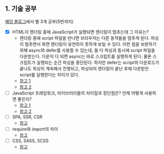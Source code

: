 ## 1. 기술 공부
[해당 블로그](https://realmojo.tistory.com/300)에서 별 3개 공부(5번까지)
- [x] HTML이 렌더링 중에 JavaScript가 실행되면 렌더링이 멈추는데 그 이유는?
  - 렌더링 중에 script 파일을 만나면 브라우저는 다른 동작들을 멈추게 된다. 파싱이 멈추면서 화면 렌더링이 유연하지 못하게 보일 수 있다. 이런 점을 보완하기 위해 async와 defer를 사용할 수 있는데, 둘 다 파싱과 동시에 script 파일을 다운받는다. 다운이 다 되면 async는 바로 스크립트를 실행하게 된다. 물론 스크립트가 실행되는 순간 파싱을 중단된다. 하지만 defer는 script의 다운로드가 끝나도 파싱이 계속해서 진행되고, 파싱되어 렌더링이 끝난 후에 다운받은 script를 실행한다는 차이가 있다. 
  - [참고 1](https://webclub.tistory.com/630)
  - [참고 2](https://realmojo.tistory.com/96)
- [ ] JavaScript 프레임워크, 라이브러리들의 차이점과 장단점은? 언제 어떻게 사용하면 좋은지?
  - [참고 1](https://www.popit.kr/%EB%B2%88%EC%97%AD%EA%B8%80-react-vs-angular-%EB%91%98-%EC%A4%91-%EC%96%B4%EB%96%A4-%EA%B2%83%EC%9D%B4-%EB%8B%B9%EC%8B%A0%EC%9D%98-%ED%94%84%EB%A1%9C%EC%A0%9D%ED%8A%B8%EC%97%90-%EC%95%8C%EB%A7%9E/)
  - [참고 2](https://brunch.co.kr/@hee072794/112)
- [ ] SPA, SSR, CSR
  - [참고](https://goodgid.github.io/Server-Side-Rendering-and-Client-Side-Rendering/)
- [ ] require와 import의 차이
  - [참고](https://blueshw.github.io/2017/05/16/ES-require-vs-import/)
- [ ] CSS, SASS, SCSS
  - [참고](https://heropy.blog/2018/01/31/sass/#sasswa-scssneun-caijeomeun-mweongayo)
